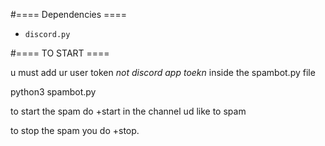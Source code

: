 #==== Dependencies ====

* `discord.py`

#==== TO START ====

u must add ur user token *not discord app toekn* inside the spambot.py file

python3 spambot.py

to start the spam do +start in the channel ud like to spam

to stop the spam you do +stop.

